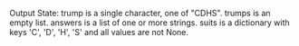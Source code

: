 Output State: trump is a single character, one of "CDHS". trumps is an empty list. answers is a list of one or more strings. suits is a dictionary with keys 'C', 'D', 'H', 'S' and all values are not None.